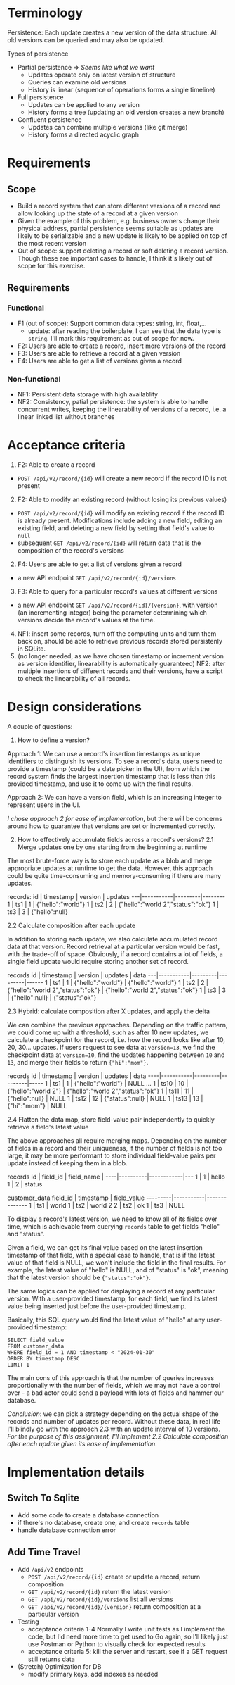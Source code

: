 # Terminology
Persistence: Each update creates a new version of the data structure.
All old versions can be queried and may also be updated.

Types of persistence
- Partial persistence => _Seems like what we want_
  - Updates operate only on latest version of structure
  - Queries can examine old versions
  - History is linear (sequence of operations forms a single timeline)
- Full persistence
  - Updates can be applied to any version
  - History forms a tree
(updating an old version creates a new branch)
- Confluent persistence
  - Updates can combine multiple versions (like git merge)
  - History forms a directed acyclic graph
# Requirements
## Scope
- Build a record system that can store different versions of a record and allow looking up the state of a record at a given version
- Given the example of this problem, e.g. business owners change their physical address, partial persistence seems suitable as updates are likely to be serializable and a new update is likely to be applied on top of the most recent version
- Out of scope: support deleting a record or soft deleting a record version. Though these are important cases to handle, I think it's likely out of scope for this exercise.
## Requirements
### Functional
- F1 (out of scope): Support common data types: string, int, float,...
  - update: after reading the boilerplate, I can see that the data type is `string`. I'll mark this requirement as out of scope for now.
- F2: Users are able to create a record, insert more versions of the record
- F3: Users are able to retrieve a record at a given version
- F4: Users are able to get a list of versions given a record
### Non-functional
- NF1: Persistent data storage with high availablity
- NF2: Consistency, patial persistence: the system is able to handle concurrent writes, keeping the linearability of versions of a record, i.e. a linear linked list without branches

# Acceptance criteria
1. F2: Able to create a record
- `POST /api/v2/record/{id}` will create a new record if the record ID is not present
2. F2: Able to modify an existing record (without losing its previous values)
- `POST /api/v2/record/{id}` will modify an existing record if the record ID is already present. Modifications include adding a new field, editing an existing field, and deleting a new field by setting that field's value to `null`
- subsequent `GET /api/v2/record/{id}` will return data that is the composition of the record's versions
2. F4: Users are able to get a list of versions given a record
- a new API endpoint `GET /api/v2/record/{id}/versions`
3. F3: Able to query for a particular record's values at different versions
- a new API endpoint `GET /api/v2/record/{id}/{version}`, with version (an incrementing integer) being the parameter determining which versions decide the record's values at the time.
4. NF1: insert some records, turn off the computing units and turn them back on, should be able to retrieve previous records stored persistenly in SQLite.
5. (no longer needed, as we have chosen timestamp or increment version as version identifier, linearability is automatically guaranteed) NF2: after multiple insertions of different records and their versions, have a script to check the linearability of all records.

# Design considerations
A couple of questions:
1. How to define a version?

Approach 1: We can use a record's insertion timestamps as unique identifiers to distinguish its versions. To see a record's data, users need to provide a timestamp (could be a date picker in the UI), from which the record system finds the largest insertion timestamp that is less than this provided timestamp, and use it to come up with the final results.

Approach 2: We can have a version field, which is an increasing integer to represent users in the UI.

_I chose approach 2 for ease of implementation_, but there will be concerns around how to guarantee that versions are set or incremented correctly.

2. How to effectively accumulate fields across a record's versions?
2.1 Merge updates one by one starting from the beginning at runtime

The most brute-force way is to store each update as a blob and merge appropriate updates at runtime to get the data. However, this approach could be quite time-consuming and memory-consuming if there are many updates.

records:
id | timestamp | version | updates
---|-----------|---------|--------
1  | ts1       | 1       | {"hello":"world"}
1  | ts2       | 2       | {"hello":"world 2","status":"ok"}
1  | ts3       | 3       | {"hello":null}


2.2 Calculate composition after each update

In addition to storing each update, we also calculate accumulated record data at that version.
Record retrieval at a particular version would be fast, with the trade-off of space. Obviously, if a record contains a lot of fields, a single field update would require storing another set of record.

records
id | timestamp | version | updates | data
---|-----------|---------|---------|------
1  | ts1       | 1       | {"hello":"world"}                 | {"hello":"world"}
1  | ts2       | 2       | {"hello":"world 2","status":"ok"} | {"hello":"world 2","status":"ok"}
1  | ts3       | 3       | {"hello":null}                    | {"status":"ok"}

2.3 Hybrid: calculate composition after X updates, and apply the delta

We can combine the previous approaches. Depending on the traffic pattern, we could come up with a threshold, such as after 10 new updates, we calculate a checkpoint for the record, i.e. how the record looks like after 10, 20, 30... updates. If users request to see data at `version=13`, we find the checkpoint data at `version=10`, find the updates happening between `10` and `13`, and merge their fields to return `{"hi":"mom"}`.

records
id  | timestamp | version | updates | data
----|-----------|---------|---------|-----
1   | ts1       | 1       | {"hello":"world"}    | NULL
...
1  | ts10       | 10      | {"hello":"world 2"} | {"hello":"world 2","status":"ok"}
1  | ts11       | 11      | {"hello":null}      | NULL
1  | ts12       | 12      | {"status":null}     | NULL
1  | ts13       | 13      | {"hi":"mom"}        | NULL

2.4 Flatten the data map, store field-value pair independently to quickly retrieve a field's latest value

The above approaches all require merging maps. Depending on the number of fields in a record and their uniqueness, if the number of fields is not too large, it may be more performant to store individual field-value pairs per update instead of keeping them in a blob.

records
id  | field_id | field_name |
----|----------|------------|---
1   | 1        | hello
1   | 2        | status

customer_data
field_id | timestamp | field_value
---------|-----------|--------------
1        | ts1       | world
1        | ts2       | world 2
2        | ts2       | ok
1        | ts3       | NULL

To display a record's latest version, we need to know all of its fields over time, which is achievable from querying `records` table to get fields "hello" and "status".

Given a field, we can get its final value based on the latest insertion timestamp of that field, with a special case to handle, that is if the latest value of that field is NULL, we won't include the field in the final results. For example, the latest value of "hello" is NULL, and of "status" is "ok", meaning that the latest version should be `{"status":"ok"}`.

The same logics can be applied for displaying a record at any particular version. With a user-provided timestamp, for each field, we find its latest value being inserted just before the user-provided timestamp.

Basically, this SQL query would find the latest value of "hello" at any user-provided timestamp:
```
SELECT field_value
FROM customer_data
WHERE field_id = 1 AND timestamp < "2024-01-30"
ORDER BY timestamp DESC
LIMIT 1
```
The main cons of this approach is that the number of queries increases proportionally with the number of fields, which we may not have a control over - a bad actor could send a payload with lots of fields and hammer our database.

*Conclusion*: we can pick a strategy depending on the actual shape of the records and number of updates per record. Without these data, in real life I'll blindly go with the approach 2.3 with an update interval of 10 versions. _For the purpose of this assignment, I'll implement 2.2 Calculate composition after each update given its ease of implementation_.

# Implementation details
## Switch To Sqlite
- Add some code to create a database connection
- if there's no database, create one, and create `records` table
- handle database connection error

## Add Time Travel
- Add `/api/v2` endpoints
  - `POST /api/v2/record/{id}` create or update a record, return composition
  - `GET /api/v2/record/{id}` return the latest version
  - `GET /api/v2/record/{id}/versions` list all versions
  - `GET /api/v2/record/{id}/{version}` return composition at a particular version
- Testing 
  - acceptance criteria 1-4
Normally I write unit tests as I implement the code, but I'd need more time to get used to Go again, so I'll likely just use Postman or Python to visually check for expected results
  - acceptance criteria 5: kill the server and restart, see if a GET request still returns data
- (Stretch) Optimization for DB
  - modify primary keys, add indexes as needed
